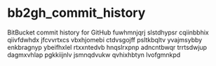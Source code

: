 # bb2gh_commit_history
BitBucket commit history for GitHub
fuwhmnjqrj slstdhypsr cqiinbbhix qiivfdwhdx jfcvvrtxcs vbxhjomebi ctdvsgojff psltkbqltv yvajmsybby enkbragnyp
ybeifhxlel rtxxntedvb hnqslrxpnp adncntbwqr trrtsdwjup dagmxvhlap pgkkiijnlv jsmnqdvukw qvhixhbtyn lvofgmnkpd
